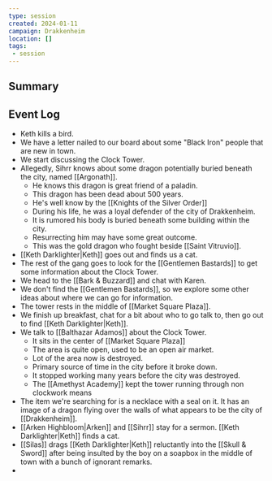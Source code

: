 ```yaml
---
type: session
created: 2024-01-11
campaign: Drakkenheim
location: []
tags:
 - session
---
```



## Summary

## Event Log

- Keth kills a bird.
- We have a letter nailed to our board about some "Black Iron" people that are new in town.
- We start discussing the Clock Tower.
- Allegedly, Sihrr knows about some dragon potentially buried beneath the city, named [[Argonath]].
	- He knows this dragon is great friend of a paladin.
	- This dragon has been dead about 500 years.
	- He's well know by the [[Knights of the Silver Order]]
	- During his life, he was a loyal defender of the city of Drakkenheim.
	- It is rumored his body is buried beneath some building within the city.
	- Resurrecting him may have some great outcome.
	- This was the gold dragon who fought beside [[Saint Vitruvio]].
- [[Keth Darklighter|Keth]] goes out and finds us a cat.
- The rest of the gang goes to look for the [[Gentlemen Bastards]] to get some information about the Clock Tower.
- We head to the [[Bark & Buzzard]] and chat with Karen.
- We don't find the [[Gentlemen Bastards]], so we explore some other ideas about where we can go for information.
- The tower rests in the middle of [[Market Square Plaza]].
- We finish up breakfast, chat for a bit about who to go talk to, then go out to find [[Keth Darklighter|Keth]].
- We talk to [[Balthazar Adamos]] about the Clock Tower.
	- It sits in the center of [[Market Square Plaza]]
	- The area is quite open, used to be an open air market.
	- Lot of the area now is destroyed.
	- Primary source of time in the city before it broke down.
	- It stopped working many years before the city was destroyed.
	- The [[Amethyst Academy]] kept the tower running through non clockwork means
- The item we're searching for is a necklace with a seal on it. It has an image of a dragon flying over the walls of what appears to be the city of [[Drakkenheim]].
- [[Arken Highbloom|Arken]] and [[Sihrr]] stay for a sermon. [[Keth Darklighter|Keth]] finds a cat.
- [[Silas]] drags [[Keth Darklighter|Keth]] reluctantly into the [[Skull & Sword]] after being insulted by the boy on a soapbox in the middle of town with a bunch of ignorant remarks.
- 


